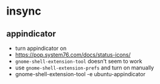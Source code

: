 # insync

## appindicator
  - turn appindicator on
  - https://pop.system76.com/docs/status-icons/
  - `gnome-shell-extension-tool` doesn't seem to work
  - use `gnome-shell-extension-prefs` and turn on manually
  - gnome-shell-extension-tool -e ubuntu-appindicator
